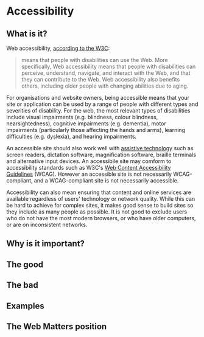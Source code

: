 # Accessibility

## What is it?

Web accessibility, [according to the W3C](https://www.w3.org/WAI/intro/accessibility.php):

> means that people with disabilities can use the Web. More specifically, Web accessibility means that people with disabilities can perceive, understand, navigate, and interact with the Web, and that they can contribute to the Web. Web accessibility also benefits others, including older people with changing abilities due to aging.

For organisations and website owners, being accessible means that your site or application can be used by a range of people with different types and severities of disability. For the web, the most relevant types of disabilities include visual impairments (e.g. blindness, colour blindness, nearsightedness), cognitive impairments (e.g. dementia), motor impairments (particularly those affecting the hands and arms), learning difficulties (e.g. dyslexia), and hearing impairments.

An accessible site should also work well with [assistive technology](https://www.atia.org/at-resources/what-is-at/) such as screen readers, dictation software, magnification software, braille terminals and alternative input devices. An accessibile site may comform to accessibility standards such as W3C's [Web Content Accessibility Guidelines](https://www.w3.org/TR/WCAG20/) (WCAG). However an accessible site is not necessarily WCAG-compliant, and a WCAG-compliant site is not necessarily accessible.

Accessibility can also mean ensuring that content and online services are available regardless of users' technology or network quality. While this can be hard to achieve for complex sites, it makes good sense to build sites so they include as many people as possible. It is not good to exclude users who do not have the most modern browsers, or who have older computers, or are on inconsistent networks.

## Why is it important?

## The good

## The bad

## Examples

## The Web Matters position